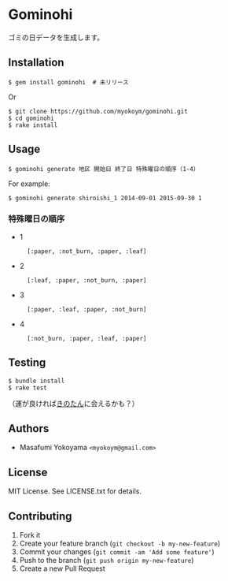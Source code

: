 # Gominohi

ゴミの日データを生成します。

## Installation

    $ gem install gominohi  # 未リリース

Or

    $ git clone https://github.com/myokoym/gominohi.git
    $ cd gominohi
    $ rake install

## Usage

    $ gominohi generate 地区 開始日 終了日 特殊曜日の順序（1-4）

For example:

    $ gominohi generate shiroishi_1 2014-09-01 2015-09-30 1

### 特殊曜日の順序

* 1

        [:paper, :not_burn, :paper, :leaf]

* 2

        [:leaf, :paper, :not_burn, :paper]

* 3

        [:paper, :leaf, :paper, :not_burn]

* 4

        [:not_burn, :paper, :leaf, :paper]

## Testing

    $ bundle install
    $ rake test

（運が良ければ[きのたん][]に会えるかも？）

[きのたん]:http://test-unit.github.io/ja/#test-unit-notify

## Authors

* Masafumi Yokoyama `<myokoym@gmail.com>`

## License

MIT License. See LICENSE.txt for details.

## Contributing

1. Fork it
2. Create your feature branch (`git checkout -b my-new-feature`)
3. Commit your changes (`git commit -am 'Add some feature'`)
4. Push to the branch (`git push origin my-new-feature`)
5. Create a new Pull Request
